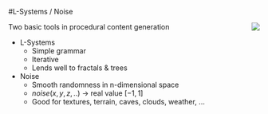 #L-Systems / Noise

<img align=right src="../img/project_proposal/opensimplexnoise.png">

Two basic tools in procedural content generation

* L-Systems
    + Simple grammar
    + Iterative
    + Lends well to fractals & trees
* Noise
    + Smooth randomness in n-dimensional space
    + $noise(x, y, z, ..)$ -> real value $[-1,1]$
    + Good for textures, terrain, caves, clouds, weather, ...

